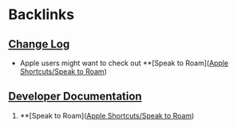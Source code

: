 
# Backlinks
## [Change Log](<Change Log.md>)
- Apple users might want to check out **[Speak to Roam]([Apple Shortcuts/Speak to Roam](<../Apple Shortcuts/Speak to Roam.md>))

## [Developer Documentation](<Developer Documentation.md>)
1. **[Speak to Roam]([Apple Shortcuts/Speak to Roam](<../Apple Shortcuts/Speak to Roam.md>))

